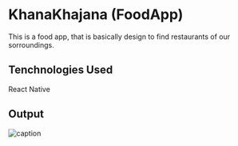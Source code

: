# KhanaKhajana (FoodApp)

This is a food app, that is basically design to find restaurants of our sorroundings.


## Tenchnologies Used

React Native

## Output 

![caption](https://github.com/ankit4b/KhanaKhajana-FoodApp-/blob/main/output/foodapp.gif)
